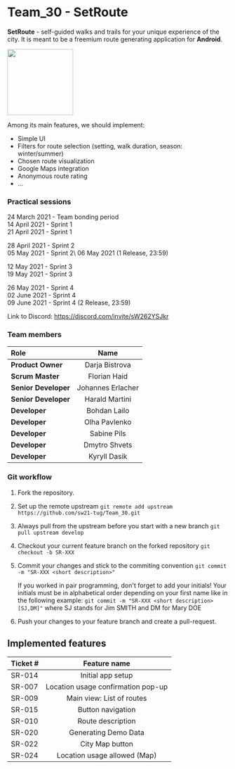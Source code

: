 # Team_30 - SetRoute

**SetRoute** - self-guided walks and trails for your unique experience of the city. 
It is meant to be a freemium route generating application for **Android**.

<img src="https://i.postimg.cc/nrqsWJHn/route-in-phone.png" width="150">

Among its main features, we should implement:
  
  * Simple UI
  * Filters for route selection (setting, walk duration, season: winter/summer)
  * Chosen route visualization
  * Google Maps integration
  * Anonymous route rating
  * ...

### Practical sessions
24 March 2021 - Team bonding period\
14 April 2021 - Sprint 1\
21 April 2021 - Sprint 1
  
28 April 2021 - Sprint 2\
05 May 2021   - Sprint 2\ 
06 May 2021 (1 Release, 23:59)

12 May 2021   - Sprint 3\
19 May 2021   - Sprint 3

26 May 2021   - Sprint 4\
02 June 2021   - Sprint 4\
09 June 2021   - Sprint 4 (2 Release, 23:59)
  
Link to Discord: https://discord.com/invite/sW262YSJkr  

### Team members

| Role                 | Name                  | 
| :---                 | :----:                |
| **Product Owner**    | Darja Bistrova        |
| **Scrum Master**     | Florian Haid          | 
| **Senior Developer** | Johannes Erlacher     |
| **Senior Developer** | Harald Martini        |
| **Developer**        | Bohdan Lailo          |
| **Developer**        | Olha Pavlenko         |
| **Developer**        | Sabine Pils           |
| **Developer**        | Dmytro Shvets         |
| **Developer**        | Kyryll Dasik          |


### Git workflow
1. Fork the repository.
2. Set up the remote upstream `git remote add upstream https://github.com/sw21-tug/Team_30.git`
3. Always pull from the upstream before you start with a new branch `git pull upstream develop`
4. Checkout your current feature branch on the forked repository `git checkout -b SR-XXX`
5. Commit your changes and stick to the commiting convention `git commit -m "SR-XXX <short description>"`

   If you worked in pair programming, don't forget to add your initials! Your initials must be in alphabetical order depending on your first name like in the following example: `git commit -m "SR-XXX <short description> [SJ,DM]"` where SJ stands for Jim SMITH and DM for Mary DOE
   
6. Push your changes to your feature branch and create a pull-request.


## Implemented features
| Ticket #    |              Feature name             | 
| :---        |    :-----------------------------:    |
| SR-014      |            Initial app setup          |
| SR-007      |   Location usage confirmation pop-up  |
| SR-009      |    Main view: List of routes          |
| SR-015      |           Button navigation           |
| SR-010      |           Route description           |
| SR-020      |          Generating Demo Data         |
| SR-022      |           City Map button             |
| SR-024      |      Location usage allowed (Map)     |
